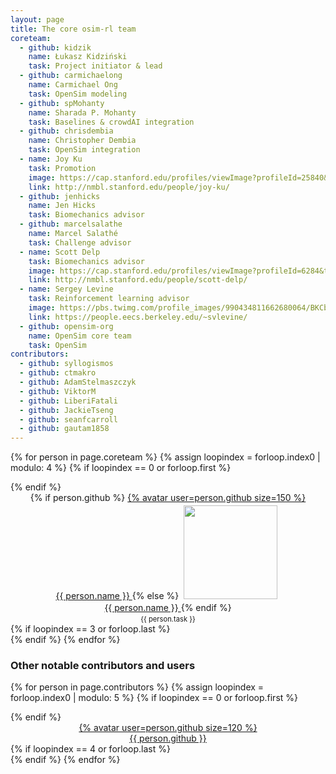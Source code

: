 ```yaml
---
layout: page
title: The core osim-rl team
coreteam:
  - github: kidzik
    name: Łukasz Kidziński
    task: Project initiator & lead
  - github: carmichaelong
    name: Carmichael Ong
    task: OpenSim modeling
  - github: spMohanty
    name: Sharada P. Mohanty
    task: Baselines & crowdAI integration
  - github: chrisdembia
    name: Christopher Dembia
    task: OpenSim integration
  - name: Joy Ku
    task: Promotion
    image: https://cap.stanford.edu/profiles/viewImage?profileId=25840&type=square&ts=1509507382023
    link: http://nmbl.stanford.edu/people/joy-ku/
  - github: jenhicks
    name: Jen Hicks
    task: Biomechanics advisor
  - github: marcelsalathe
    name: Marcel Salathé
    task: Challenge advisor
  - name: Scott Delp
    task: Biomechanics advisor
    image: https://cap.stanford.edu/profiles/viewImage?profileId=6284&type=square&ts=1509499392349
    link: http://nmbl.stanford.edu/people/scott-delp/
  - name: Sergey Levine
    task: Reinforcement learning advisor
    image: https://pbs.twimg.com/profile_images/990434811662680064/BKCbJypl_400x400.jpg
    link: https://people.eecs.berkeley.edu/~svlevine/
  - github: opensim-org
    name: OpenSim core team
    task: OpenSim
contributors:
  - github: syllogismos
  - github: ctmakro
  - github: AdamStelmaszczyk
  - github: ViktorM
  - github: LiberiFatali
  - github: JackieTseng
  - github: seanfcarroll
  - github: gautam1858
---
```

<style>
.person {
text-align: center
}
.person img {
margin: 0.3em;
}
.person span {
display: block;
padding-top: 0.3em;
font-size: 0.8em;
}
</style>

{% for person in page.coreteam %}
{% assign loopindex = forloop.index0 | modulo: 4 %}
{% if loopindex == 0 or forloop.first %}
<div class="grid">
{% endif %}
<div class="unit one-fourth person">
{% if person.github %}
<a href="https://github.com/{{ person.github }}" class="post-author">
   {% avatar user=person.github size=150 %}<br />
   {{ person.name }}
</a>
{% else %}
<a href="{{ person.link }}" class="post-author">
<img src="{{ person.image }}" class="avatar" style="width: 150px;" /><br />
   {{ person.name }}
</a>
{% endif %}
<span>{{ person.task }}</span>
</div>
{% if loopindex == 3 or forloop.last %}
</div>
{% endif %}
{% endfor %}

<h3>Other notable contributors and users</h3>

{% for person in page.contributors %}
{% assign loopindex = forloop.index0 | modulo: 5 %}
{% if loopindex == 0 or forloop.first %}
<div class="grid">
{% endif %}
<div class="unit one-fifth person">
<a href="https://github.com/{{ person.github }}" class="post-author">
   {% avatar user=person.github size=120 %}<br />
   {{ person.github }}
</a>
</div>
{% if loopindex == 4 or forloop.last %}
</div>
{% endif %}
{% endfor %}


<div class="clear"></div>
